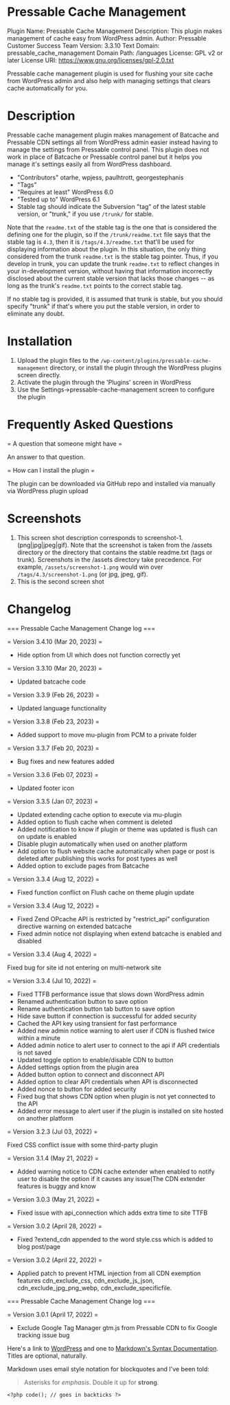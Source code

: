 # Pressable Cache Management

Plugin Name:  Pressable Cache Management
Description:  This plugin makes management of cache easy from WordPress admin.
Author:       Pressable Customer Success Team
Version:      3.3.10
Text Domain:  pressable_cache_management
Domain Path:  /languages
License:      GPL v2 or later
License URI:  https://www.gnu.org/licenses/gpl-2.0.txt

Pressable cache management plugin is used for flushing your site cache from WordPress admin and also help with managing settings that clears cache automatically for you.

# Description

Pressable cache management plugin makes management of Batcache and Pressable CDN settings all from WordPress admin easier instead having to manage the settings from Pressable control panel. This plugin does not work in place of Batcache or Pressable control panel but it helps you manage it's settings easily all from WordPress dashboard. 


*   "Contributors" otarhe, wpjess, paulhtrott, georgestephanis 
*   "Tags" 
*   "Requires at least" WordPress 6.0
*   "Tested up to" WordPress 6.1
*   Stable tag should indicate the Subversion "tag" of the latest stable version, or "trunk," if you use `/trunk/` for
stable.

Note that the `readme.txt` of the stable tag is the one that is considered the defining one for the plugin, so
if the `/trunk/readme.txt` file says that the stable tag is `4.3`, then it is `/tags/4.3/readme.txt` that'll be used
for displaying information about the plugin.  In this situation, the only thing considered from the trunk `readme.txt`
is the stable tag pointer.  Thus, if you develop in trunk, you can update the trunk `readme.txt` to reflect changes in
your in-development version, without having that information incorrectly disclosed about the current stable version
that lacks those changes -- as long as the trunk's `readme.txt` points to the correct stable tag.

If no stable tag is provided, it is assumed that trunk is stable, but you should specify "trunk" if that's where
you put the stable version, in order to eliminate any doubt.

# Installation

1. Upload the plugin files to the `/wp-content/plugins/pressable-cache-management` directory, or install the plugin through the WordPress plugins screen directly.
2. Activate the plugin through the 'Plugins' screen in WordPress
3. Use the Settings->pressable-cache-management screen to configure the plugin


# Frequently Asked Questions

= A question that someone might have =

An answer to that question.

= How can I install the plugin =

The plugin can be downloaded via GitHub repo and installed via manually via WordPress plugin upload

# Screenshots

1. This screen shot description corresponds to screenshot-1.(png|jpg|jpeg|gif). Note that the screenshot is taken from
the /assets directory or the directory that contains the stable readme.txt (tags or trunk). Screenshots in the /assets
directory take precedence. For example, `/assets/screenshot-1.png` would win over `/tags/4.3/screenshot-1.png`
(or jpg, jpeg, gif).
2. This is the second screen shot

# Changelog

=== Pressable Cache Management Change log ===

= Version 3.4.10  (Mar 20, 2023) =

*  Hide option from UI which does not function correctly yet

= Version 3.3.10  (Mar 20, 2023) =

* Updated batcache code 

= Version 3.3.9 (Feb 26, 2023) =

* Updated language functionality 

= Version 3.3.8 (Feb 23, 2023) =

* Added support to move mu-plugin from PCM to a private folder 

= Version 3.3.7 (Feb 20, 2023) =

* Bug fixes and new features added 

= Version 3.3.6 (Feb 07, 2023) =

* Updated footer icon

= Version 3.3.5 (Jan 07, 2023) =

* Updated extending cache option to execute via mu-plugin
* Added option to flush cache when comment is deleted
* Added notification to know if plugin or theme was updated is flush can on update is enabled
* Disable plugin automatically when used on another platform
* Add option to flush website cache automatically when page or post is deleted after publishing this works for post types as well
* Added option to exclude pages from Batcache

= Version 3.3.4 (Aug 12, 2022) =

* Fixed function conflict on Flush cache on theme plugin update

= Version 3.3.4 (Aug 12, 2022) =

*  Fixed Zend OPcache API is restricted by "restrict_api" configuration directive warning on extended batcache 
*  Fixed admin notice not displaying when extend batcache is enabled and disabled

= Version 3.3.4 (Aug 4, 2022) =

Fixed bug for site id not entering on multi-network site

= Version 3.3.4 (Jul 10, 2022) =

* Fixed TTFB performance issue that slows down WordPress admin
* Renamed authentication button to save option
* Rename authentication button tab button to save option
* Hide save button if connection is successful for added security
* Cached the API key using transient for fast performance 
* Added new admin notice warning to alert user if CDN is flushed twice within a minute
* Added admin notice to alert user to connect to the api if API credentials is not saved
* Updated toggle option to enable/disable CDN to button
* Added settings option from the plugin area
* Added button option to connect and disconnect API
* Added option to clear API credentials when API is disconnected
* Added nonce to button for added security
* Fixed bug that shows CDN option when plugin is not yet connected to the API
* Added error message to alert user if the plugin is installed on site hosted on another platform

= Version 3.2.3 (Jul 03, 2022) =

Fixed CSS conflict issue with some third-party plugin

= Version 3.1.4 (May 21, 2022) =

* Added warning notice to CDN cache extender when enabled to notify user to disable the option if it causes any issue(The CDN extender features is buggy and know 

= Version 3.0.3 (May 21, 2022) =

* Fixed issue with api_connection which adds extra time to site TTFB

= Version 3.0.2 (April 28, 2022) =

* Fixed ?extend_cdn appended to the word style.css which is added to blog post/page

= Version 3.0.2 (April 22, 2022) =

* Applied patch to prevent HTML injection from all CDN exemption features
cdn_exclude_css, cdn_exclude_js_json, cdn_exclude_jpg_png_webp, cdn_exclude_specificfile.


=== Pressable Cache Management Change log ===


= Version 3.0.1 (April 17, 2022) =

* Exclude Google Tag Manager gtm.js from Pressable CDN to fix Google tracking issue bug


Here's a link to [WordPress](http://wordpress.org/ "Your favorite software") and one to [Markdown's Syntax Documentation][markdown syntax].
Titles are optional, naturally.

[markdown syntax]: http://daringfireball.net/projects/markdown/syntax
            "Markdown is what the parser uses to process much of the readme file"

Markdown uses email style notation for blockquotes and I've been told:
> Asterisks for *emphasis*. Double it up  for **strong**.

`<?php code(); // goes in backticks ?>`

